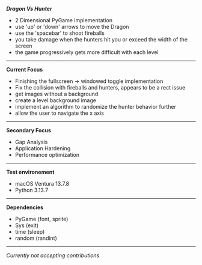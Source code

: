 ***Dragon Vs Hunter***
- 2 Dimensional PyGame implementation
- use 'up' or 'down' arrows to move the Dragon
- use the 'spacebar' to shoot fireballs
- you take damage when the hunters hit you or exceed the width of the screen
- the game progressively gets more difficult with each level
---
**Current Focus**
- Finishing the fullscreen -> windowed toggle implementation
- Fix the collision with fireballs and hunters, appears to be a rect issue
- get images without a background
- create a level background image
- implement an algorithm to randomize the hunter behavior further
- allow the user to navigate the x axis
---
**Secondary Focus**
- Gap Analysis
- Application Hardening
- Performance optimization
---
**Test environement**
- macOS Ventura 13.7.8
- Python 3.13.7
---
**Dependencies**
- PyGame (font, sprite)
- Sys (exit)
- time (sleep)
- random (randint)
---
*Currently not accepting contributions*

